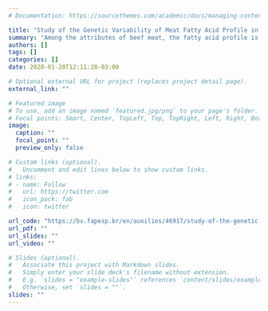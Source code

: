```yaml
---
# Documentation: https://sourcethemes.com/academic/docs/managing-content/

title: "Study of the Genetic Variability of Meat Fatty Acid Profile in Nelore Cattle Finished in Feedlot"
summary: "Among the attributes of beef meat, the fatty acid profile is important because it affects not only the meat palatability, but also the human health. In recent years, fatty acids harmful to human health have received considerable attention. Several studies, working with taurine breeds, showed that there is genetic variability for meat fatty acid profile and, therefore the possibility of genetic improvement of fatty acid composition in beef cattle. Moreover, the results of these studies showed favorable genetic correlations estimates between fatty acids. However, genetic parameter estimates for fatty acid profile in zebu cattle are scarce. The meat fatty acid profile is difficult and costly to measure. For this type of trait is indicated the application of genomic selection, which is a type of marker-assisted selection. Despite the major advances in genetic molecular techniques that allow the genotyping of hundreds of animals in less time and in an automated fashion, there are still being developed methodologies that allow the incorporation of genomic information in animal breeding programs. The objective of this project is to study the genetic variability of meat fatty acid profile in Nelore cattle finished in feedlot conditions, and implement models and methods that use genomic information to improve the fatty acid composition of beef meat. To attain this objective we propose the following specific objectives: 1) Study and characterize the profile of meat fatty acids of Nelore cattle finished in feedlot 2) Estimate genetic parameters for meat fatty acid composition in Nelore cattle finished in feedlot 3) Implement genome wide association studies between single nucleotide polymorphisms markers (SNPs) with meat fatty acid composition 4) Predict the genomic breeding values for meat fatty acid profile considering different models 5) Verified the expression patterns of genes involved in lipid metabolism and fatty acid synthesis 6) Study the influence of polymorphisms (functional polymorphisms) on the expression of several genes of interest. Approximately from 800 to 1,000 Nelore males finished in feedlot conditions (minimum 90 days), aged around two years old, it were utilized. From the individual concentration of fatty acids, it will be calculated the proportion of saturated fatty acids, monounsaturated fatty acids, polyunsaturated fatty acids, the ratio of polyunsaturated fatty acids and saturated fatty acids, fatty acids of n-6 and n-3 series and the n-6/n-3 ratio. In addition, the desaturation index (ID) (adding a double bond) and elongation index (IE) (conversion from 16 to 18 carbon chains atoms) will be calculated. The genetic parameter and (co)variance estimates for these traits will be estimated by restricted maximum likelihood method. The Bovine HD SNP BeadChip, with more than 777,000 SNP, will be utilized to genotyped the animals. To perform the genome wide association analyses, single and multiple regression analyses, will be done. These analyses will allow a genome scan in seeking areas of interest in the genome. Then, SNPs with significant effects obtained in the multiple regression analysis, it will be analyzed by an animal model including the effects of SNPs in the model. The genomic breeding values for meat fatty acid profile will be predicted using different a prior distributions for variances and SNPs effects. The estimation of SNP effects will be performed with BLUP, BayesB and BayesLasso models. The results of this project will establish new elements to differentiate, develop and promote the attributes of Brazilian beef meat on the basis of a solid scientific and technical support. In addition, this project will allow the formation, training and qualification of students and teachers that will be important for future research and for teaching in undergraduate and graduate courses."
authors: []
tags: []
categories: []
date: 2020-01-20T12:11:28-03:00

# Optional external URL for project (replaces project detail page).
external_link: ""

# Featured image
# To use, add an image named `featured.jpg/png` to your page's folder.
# Focal points: Smart, Center, TopLeft, Top, TopRight, Left, Right, BottomLeft, Bottom, BottomRight.
image:
  caption: ""
  focal_point: ""
  preview_only: false

# Custom links (optional).
#   Uncomment and edit lines below to show custom links.
# links:
# - name: Follow
#   url: https://twitter.com
#   icon_pack: fab
#   icon: twitter

url_code: "https://bv.fapesp.br/en/auxilios/46917/study-of-the-genetic-variability-of-meat-fatty-acid-profile-in-nelore-cattle-finished-in-feedlot/"
url_pdf: ""
url_slides: ""
url_video: ""

# Slides (optional).
#   Associate this project with Markdown slides.
#   Simply enter your slide deck's filename without extension.
#   E.g. `slides = "example-slides"` references `content/slides/example-slides.md`.
#   Otherwise, set `slides = ""`.
slides: ""
---
```

